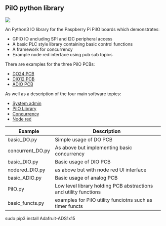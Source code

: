 ## PiIO python library

![](https://github.com/lawsonkeith/PiIO/raw/master/images/PhiSide.PNG)


An Python3 IO library for the Paspberry Pi PiIO boards which demonstrates:

* GPIO IO ancluding SPI and I2C peripheral access
* A basic PLC style library containing basic control functions
* A framework for concurrency
* Example node red interface using pub sub topics


There are examples for the three PiIO PCBs:

* [DO24 PCB](./Docs/Readme_DO24.md)
* [DIO12 PCB](./Docs/Readme_DIO12.md)
* [ADIO PCB](./Docs/Readme_ADIO.md)


As well as a description of the four main software topics:

* [System admin](./Docs/Readme_NodeRed.md)
* [PiIO Library](./Docs/Readme_PiIO.md)
* [Concurrency](./Docs/Readme_Concurrency.md)
* [Node red](./Docs/Readme_NodeRed.md)


Example | Description
--- | ---
basic_DO.py | Simple usage of DO PCB
concurrent_DO.py | As above but implementing basic concurrency 
basic_DIO.py | Basic usage of DIO PCB
nodered_DIO.py | as above but with node red UI interface
basic_ADIO.py | Basic usage of analog PCB
PiIO.py | Low level library holding PCB abstractions and utility functions
basic_functs.py | examples for PiIO utility funciotns such as timer functs
sudo pip3 install Adafruit-ADS1x15
